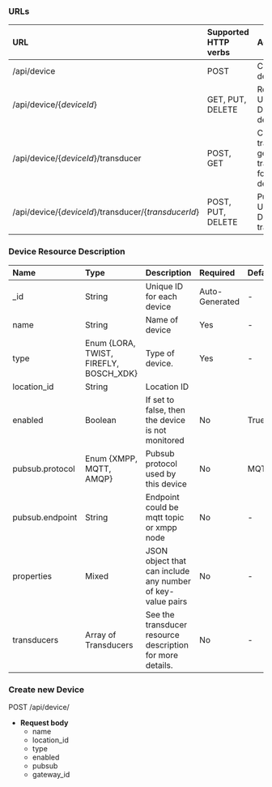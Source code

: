 ### URLs 


|URL | Supported HTTP verbs| Action
|:----------|:-------|:-------------|
|/api/device |  POST| Create new device |
|/api/device/{*deviceId*} | GET, PUT, DELETE| Read, Update , Delete a device|
|/api/device/{*deviceId*}/transducer | POST, GET | Create new transducer, get all transducers for a given device|
|/api/device/{*deviceId*}/transducer/{*transducerId*}| POST, PUT, DELETE| Publish to , Update, Delete a transducer|

### Device Resource Description

| Name | Type | Description | Required | Default|
|:----------|:-----|:------------|:----|:--------|
|_id|String| Unique ID for each device| Auto-Generated| -|
|name|String| Name of device| Yes|-|
|type|Enum {LORA, TWIST, FIREFLY, BOSCH_XDK}| Type of device.| Yes | -|
|location_id| String| Location ID | 
|enabled | Boolean| If set to false, then the device is not monitored| No | True|
|pubsub.protocol| Enum {XMPP, MQTT, AMQP}| Pubsub protocol used by this device | No |MQTT|
|pubsub.endpoint| String| Endpoint could be mqtt topic or xmpp node| No |-|
|properties | Mixed| JSON object that can include any number of key-value pairs| No|-|
|transducers| Array of Transducers | See the transducer resource description for more details.| No|-|


### Create new Device 

<span class ="operation">POST /api/device/ </span>

- **Request body** 
    * name 
    * location_id
    * type
    * enabled
    * pubsub
    * gateway_id

